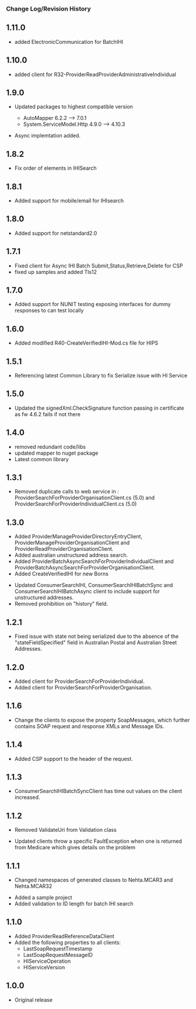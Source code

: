 ### Change Log/Revision History

1.11.0
------
* added ElectronicCommunication for BatchIHI

1.10.0
------
* added client for R32-ProviderReadProviderAdministrativeIndividual

1.9.0
-----
* Updated packages to highest compatible version
  - AutoMapper 6.2.2 --> 7.0.1
  - System.ServiceModel.Http 4.9.0 --> 4.10.3

* Async implemtation added.
	
1.8.2
-----
* Fix order of elements in IHISearch

1.8.1
-----
* Added support for mobile/email for IHIsearch

1.8.0
-----
* Added support for netstandard2.0

1.7.1
-----
* Fixed client for Async IHI Batch Submit,Status,Retrieve,Delete for CSP
* fixed up samples and added Tls12

1.7.0
-----
* Added support for NUNIT testing exposing interfaces for dummy responses to can test locally

1.6.0
-----
* Added modified R40-CreateVerifiedIHI-Mod.cs file for HIPS


1.5.1
-----
* Referencing latest Common Library to fix Serialize issue with HI Service

1.5.0
-----
* Updated the signedXml.CheckSignature function passing in certificate as fw 4.6.2 fails if not there

1.4.0
-----
* removed redundant code/libs
* updated mapper to nuget package
* Latest common library

1.3.1
-----
* Removed duplicate calls to web service in :
  ProviderSearchForProviderOrganisationClient.cs (5.0) and ProviderSearchForProviderIndividualClient.cs (5.0)

1.3.0
-----
+ Added ProviderManageProviderDirectoryEntryClient, ProviderManageProviderOrganisationClient and ProviderReadProviderOrganisationClient.
+ Added australian unstructured address search.
+ Added ProviderBatchAsyncSearchForProviderIndividualClient and ProviderBatchAsyncSearchForProviderOrganisationClient.
+ Added CreateVerifiedIHI for new Borns
* Updated ConsumerSearchIHI, ConsumerSearchIHIBatchSync and ConsumerSearchIHIBatchAsync client to include support for unstructured addresses.
* Removed prohibition on "history" field.


1.2.1
-----
* Fixed issue with state not being serialized due to the absence of the "stateFieldSpecified" field in Australian Postal and Australian Street Addresses.


1.2.0
-----
+ Added client for ProviderSearchForProviderIndividual.
+ Added client for ProviderSearchForProviderOrganisation.


1.1.6
-----
* Change the clients to expose the property SoapMessages, which further contains SOAP request and response XMLs and Message IDs.


1.1.4
-----
+ Added CSP support to the header of the request.


1.1.3
-----
* ConsumerSearchIHIBatchSyncClient has time out values on the client increased.


1.1.2
-----
- Removed ValidateUri from Validation class
* Updated clients throw a specific FaultException when one is returned from Medicare which gives details on the problem


1.1.1
-----
* Changed namespaces of generated classes to Nehta.MCAR3 and Nehta.MCAR32
+ Added a sample project
+ Added validation to ID length for batch IHI search


1.1.0
-----
+ Added ProviderReadReferenceDataClient
+ Added the following properties to all clients:
   - LastSoapRequestTimestamp
   - LastSoapRequestMessageID
   - HIServiceOperation
   - HIServiceVersion


1.0.0
-----
+ Original release









